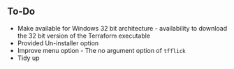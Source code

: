 ## To-Do

* Make available for Windows 32 bit architecture - availability to download the 32 bit version of the Terraform executable
* Provided Un-installer option
* Improve menu option - The no argument option of `tfflick`
* Tidy up
